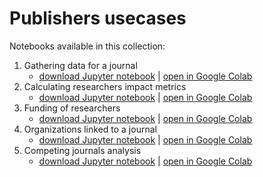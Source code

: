 # Publishers usecases 

Notebooks available in this collection: 

1. Gathering data for a journal 
   * [download Jupyter notebook](https://github.com/digital-science/dimensions-api-lab/tree/master/archive/2020-04-Publishers-Usecases/1-Gathering-data-for-a-journal.ipynb) | [open in Google Colab](https://colab.research.google.com/github/digital-science/dimensions-api-lab/blob/master/archive/2020-04-Publishers-Usecases/1-Gathering-data-for-a-journal.ipynb)
2. Calculating researchers impact metrics
   * [download Jupyter notebook](https://github.com/digital-science/dimensions-api-lab/tree/master/archive/2020-04-Publishers-Usecases/2-Researchers-Impact-Metrics.ipynb) | [open in Google Colab](https://colab.research.google.com/github/digital-science/dimensions-api-lab/blob/master/archive/2020-04-Publishers-Usecases/2-Researchers-Impact-Metrics.ipynb)
3. Funding of researchers 
   * [download Jupyter notebook](https://github.com/digital-science/dimensions-api-lab/tree/master/archive/2020-04-Publishers-Usecases/3-Funding-of-Researchers.ipynb) | [open in Google Colab](https://colab.research.google.com/github/digital-science/dimensions-api-lab/blob/master/archive/2020-04-Publishers-Usecases/3-Funding-of-Researchers.ipynb)
4. Organizations linked to a journal
   * [download Jupyter notebook](https://github.com/digital-science/dimensions-api-lab/tree/master/archive/2020-04-Publishers-Usecases/4-Institutions-for-a-journal.ipynb) | [open in Google Colab](https://colab.research.google.com/github/digital-science/dimensions-api-lab/blob/master/archive/2020-04-Publishers-Usecases/4-Institutions-for-a-journal.ipynb)
5. Competing journals analysis 
   * [download Jupyter notebook](https://github.com/digital-science/dimensions-api-lab/tree/master/archive/2020-04-Publishers-Usecases/5-Competing-Journals.ipynb) | [open in Google Colab](https://colab.research.google.com/github/digital-science/dimensions-api-lab/blob/master/archive/2020-04-Publishers-Usecases/5-Competing-Journals.ipynb)
